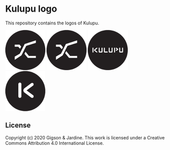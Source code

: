 # Kulupu logo

This repository contains the logos of Kulupu.

<img src="https://github.com/kulupu/logo/raw/master/klp-gigison-modifed.png" width="25%" />
<img src="https://github.com/kulupu/logo/raw/master/klp-gigison-original.png" width="25%" />
<img src="https://github.com/kulupu/logo/raw/master/klp-jardine-logo-text.png" width="25%" />
<img src="https://github.com/kulupu/logo/raw/master/klp-jardine-logo.png" width="25%" />

## License

Copyright (c) 2020 Gigson & Jardine. This work is licensed under a
Creative Commons Attribution 4.0 International License.
